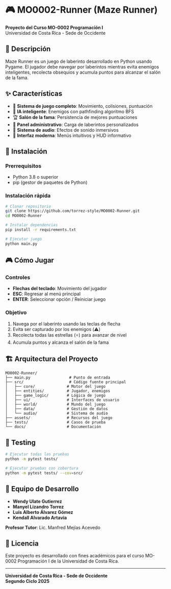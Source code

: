 # 🎮 MO0002-Runner (Maze Runner)

**Proyecto del Curso MO-0002 Programación I**  
Universidad de Costa Rica - Sede de Occidente

## 📖 Descripción

Maze Runner es un juego de laberinto desarrollado en Python usando Pygame. El jugador debe navegar por laberintos mientras evita enemigos inteligentes, recolecta obsequios y acumula puntos para alcanzar el salón de la fama.

## ✨ Características

- 🎯 **Sistema de juego completo**: Movimiento, colisiones, puntuación
- 🤖 **IA inteligente**: Enemigos con pathfinding algoritmo BFS
- 🏆 **Salón de la fama**: Persistencia de mejores puntuaciones
- 🔧 **Panel administrativo**: Carga de laberintos personalizados
- 🎵 **Sistema de audio**: Efectos de sonido inmersivos
- 📱 **Interfaz moderna**: Menús intuitivos y HUD informativo

## 🚀 Instalación

### Prerrequisitos
- Python 3.8 o superior
- pip (gestor de paquetes de Python)

### Instalación rápida
```bash
# Clonar repositorio
git clone https://github.com/torrez-style/MO0002-Runner.git
cd MO0002-Runner

# Instalar dependencias
pip install -r requirements.txt

# Ejecutar juego
python main.py
```

## 🎮 Cómo Jugar

### Controles
- **Flechas del teclado**: Movimiento del jugador
- **ESC**: Regresar al menú principal
- **ENTER**: Seleccionar opción / Reiniciar juego

### Objetivo
1. Navega por el laberinto usando las teclas de flecha
2. Evita ser capturado por los enemigos (⚠️)
3. Recolecta todas las estrellas (⭐) para avanzar de nivel
4. Acumula puntos y alcanza el salón de la fama

## 🏗️ Arquitectura del Proyecto

```
MO0002-Runner/
├── main.py                 # Punto de entrada
├── src/                    # Código fuente principal
│   ├── core/              # Motor del juego
│   ├── entities/          # Jugador, enemigos
│   ├── game_logic/        # Lógica de juego
│   ├── ui/                # Interfaces de usuario
│   ├── world/             # Mundo del juego
│   ├── data/              # Gestión de datos
│   └── audio/             # Sistema de audio
├── assets/                # Recursos del juego
├── tests/                 # Casos de prueba
└── docs/                  # Documentación
```

## 🧪 Testing

```bash
# Ejecutar todas las pruebas
python -m pytest tests/

# Ejecutar pruebas con cobertura
python -m pytest tests/ --cov=src/
```

## 👥 Equipo de Desarrollo

- **Wendy Ulate Gutierrez**
- **Manyel Lizandro Torrez**  
- **Luis Alberto Álvarez Gómez**
- **Kendall Alvarado Artavia**

**Profesor Tutor**: Lic. Manfred Mejías Acevedo

## 📝 Licencia

Este proyecto es desarrollado con fines académicos para el curso MO-0002 Programación I de la Universidad de Costa Rica.

---

**Universidad de Costa Rica - Sede de Occidente**  
**Segundo Ciclo 2025**
